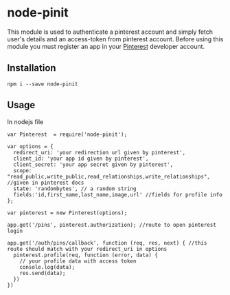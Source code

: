 # node-pinit
This module is used to authenticate a pinterest account and simply fetch user's details and an access-token from pinterest account.
Before using this module you must register an app in your [Pinterest](https://developers.pinterest.com/apps/) developer account.


## Installation

`npm i --save node-pinit`


## Usage

In nodejs file

```
var Pinterest  = require('node-pinit');

var options = {
  redirect_uri: 'your redirection url given by pinterest',
  client_id: 'your app id given by pinterest', 
  client_secret: 'your app secret given by pinterest',
  scope: "read_public,write_public,read_relationships,write_relationships", //given in pinterest docs
  state: 'randombytes', // a random string
  fields:'id,first_name,last_name,image,url' //fields for profile info
};

var pinterest = new Pinterest(options);

app.get('/pins', pinterest.authorization); //route to open pinterest login

app.get('/auth/pins/callback', function (req, res, next) { //this route should match with your redirect_uri in options
  pinterest.profile(req, function (error, data) {
    // your profile data with access token
    console.log(data);
    res.send(data);
  })
})

```

